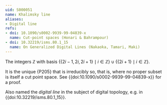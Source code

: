 ```yaml
---
uid: S000051
name: Khalimsky line
aliases:
- Digital line
refs:
- doi: 10.1090/s0002-9939-99-04839-x
  name: Cut-point spaces (Honari & Bahrampour)
- doi: 10.32219/isms.80.1_15
  name: On Generalized Digital Lines (Nakaoka, Tamari, Maki) 
---
```


The integers $\mathbb Z$ with basis $\{\{2i-1,2i,2i+1\}\mid i\in\mathbb Z\}\cup\{\{2i+1\}\mid i\in\mathbb Z\}$.

It is the unique {P205} that is irreducibly so, that is, where no proper subset is itself a cut point space. See {{doi:10.1090/s0002-9939-99-04839-x}} for a proof.

Also named the *digital line* in the subject of digital topology, e.g. in {{doi:10.32219/isms.80.1_15}}.
